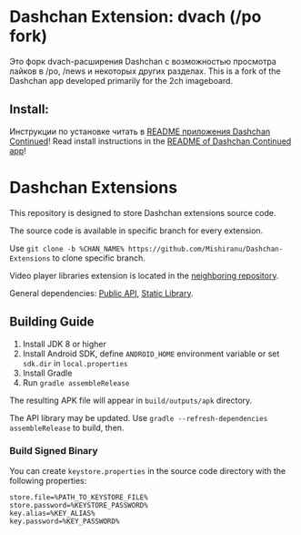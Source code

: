 # Dashchan Extension: dvach (/po fork)

Это форк dvach-расширения Dashchan с возможностью просмотра лайков в /po, /news и некоторых других разделах.
This is a fork of the Dashchan app developed primarily for the 2ch imageboard.

## Install:
Инструкции по установке читать в [README приложения Dashchan Continued](https://github.com/f77/Dashchan/blob/master/README.md)!
Read install instructions in the [README of Dashchan Continued app](https://github.com/f77/Dashchan/blob/master/README.md)!


# Dashchan Extensions

This repository is designed to store Dashchan extensions source code.

The source code is available in specific branch for every extension.

Use `git clone -b %CHAN_NAME% https://github.com/Mishiranu/Dashchan-Extensions` to clone specific branch.

Video player libraries extension is located in the [neighboring repository](https://github.com/Mishiranu/Dashchan-Webm).

General dependencies: [Public API](https://github.com/Mishiranu/Dashchan-Library), [Static Library](https://github.com/Mishiranu/Dashchan-Static).

## Building Guide

1. Install JDK 8 or higher
2. Install Android SDK, define `ANDROID_HOME` environment variable or set `sdk.dir` in `local.properties`
3. Install Gradle
4. Run `gradle assembleRelease`

The resulting APK file will appear in `build/outputs/apk` directory.

The API library may be updated. Use `gradle --refresh-dependencies assembleRelease` to build, then.

### Build Signed Binary

You can create `keystore.properties` in the source code directory with the following properties:

```properties
store.file=%PATH_TO_KEYSTORE_FILE%
store.password=%KEYSTORE_PASSWORD%
key.alias=%KEY_ALIAS%
key.password=%KEY_PASSWORD%
```
